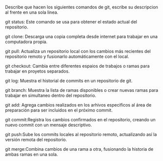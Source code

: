 Describe que hacen los siguientes comandos de git, escribe su descripcion al frente en una sola linea.

git status: Este comando se usa para obtener el estado actual del repositorio.

git clone: Descarga una copia completa desde internet para trabajar en una computadora propia.

git pull: Actualiza un repositorio local con los cambios más recientes del repositorio remoto y fusionarlo automáticamente con el local.

git checkout: Cambia entre diferentes espaios de trabajos o ramas para trabajar en proyetos separados.

git log: Muestra el historial de commits en un repositorio de git.

git branch: Muestra la lista de ramas disponibles o crear nuevas ramas para trabajar en simultaneo dentro del repositorio.

git add: Agrega cambios realizados en los arhivos especificos al área de preparación para ser incluidos en el próximo commit.

git commit:Registra los cambios confirmados en el repositorio, creando un nuevo commit con un mensaje descriptivo.

git push:Sube los commits locales al repositorio remoto, actualizando así la versión remota del repositorio.

git merge:Combina cambios de una rama a otra, fusionando la historia de ambas ramas en una sola.
